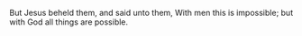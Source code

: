 But Jesus beheld them, and said unto them, With men this is impossible; but with God all things are possible.

